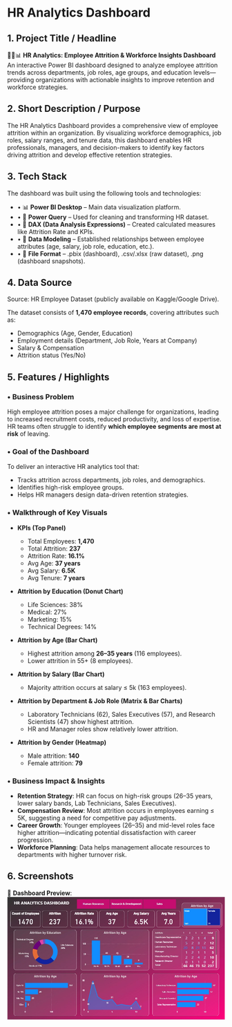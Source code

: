 # HR Analytics Dashboard

## 1. Project Title / Headline

👩‍💼📊 **HR Analytics: Employee Attrition & Workforce Insights Dashboard**
An interactive Power BI dashboard designed to analyze employee attrition trends across departments, job roles, age groups, and education levels—providing organizations with actionable insights to improve retention and workforce strategies.


## 2. Short Description / Purpose

The HR Analytics Dashboard provides a comprehensive view of employee attrition within an organization. By visualizing workforce demographics, job roles, salary ranges, and tenure data, this dashboard enables HR professionals, managers, and decision-makers to identify key factors driving attrition and develop effective retention strategies.


## 3. Tech Stack

The dashboard was built using the following tools and technologies:
* • 📊 **Power BI Desktop** – Main data visualization platform.
* • 📂 **Power Query** – Used for cleaning and transforming HR dataset.
* • 🧠 **DAX (Data Analysis Expressions)** – Created calculated measures like Attrition Rate and KPIs.
* • 📝 **Data Modeling** – Established relationships between employee attributes (age, salary, job role, education, etc.).
* • 📁 **File Format** – .pbix (dashboard), .csv/.xlsx (raw dataset), .png (dashboard snapshots).


## 4. Data Source

Source: HR Employee Dataset (publicly available on Kaggle/Google Drive).

The dataset consists of **1,470 employee records**, covering attributes such as:

* Demographics (Age, Gender, Education)
* Employment details (Department, Job Role, Years at Company)
* Salary & Compensation
* Attrition status (Yes/No)


## 5. Features / Highlights

### • Business Problem

High employee attrition poses a major challenge for organizations, leading to increased recruitment costs, reduced productivity, and loss of expertise. HR teams often struggle to identify **which employee segments are most at risk** of leaving.

### • Goal of the Dashboard

To deliver an interactive HR analytics tool that:

* Tracks attrition across departments, job roles, and demographics.
* Identifies high-risk employee groups.
* Helps HR managers design data-driven retention strategies.

### • Walkthrough of Key Visuals

* **KPIs (Top Panel)**

  * Total Employees: **1,470**
  * Total Attrition: **237**
  * Attrition Rate: **16.1%**
  * Avg Age: **37 years**
  * Avg Salary: **6.5K**
  * Avg Tenure: **7 years**

* **Attrition by Education (Donut Chart)**

  * Life Sciences: 38%
  * Medical: 27%
  * Marketing: 15%
  * Technical Degrees: 14%

* **Attrition by Age (Bar Chart)**

  * Highest attrition among **26–35 years** (116 employees).
  * Lower attrition in 55+ (8 employees).

* **Attrition by Salary (Bar Chart)**

  * Majority attrition occurs at salary ≤ 5k (163 employees).

* **Attrition by Department & Job Role (Matrix & Bar Charts)**

  * Laboratory Technicians (62), Sales Executives (57), and Research Scientists (47) show highest attrition.
  * HR and Manager roles show relatively lower attrition.

* **Attrition by Gender (Heatmap)**

  * Male attrition: **140**
  * Female attrition: **79**

### • Business Impact & Insights

* **Retention Strategy**: HR can focus on high-risk groups (26–35 years, lower salary bands, Lab Technicians, Sales Executives).
* **Compensation Review**: Most attrition occurs in employees earning ≤ 5K, suggesting a need for competitive pay adjustments.
* **Career Growth**: Younger employees (26–35) and mid-level roles face higher attrition—indicating potential dissatisfaction with career progression.
* **Workforce Planning**: Data helps management allocate resources to departments with higher turnover risk.


## 6. Screenshots 

📸 **Dashboard Preview**:
![HR Dashboard](https://github.com/Kajolgupta29/HR-Analytics-Dashboard/blob/main/Snapshot%20of%20dashboard.jpg)
